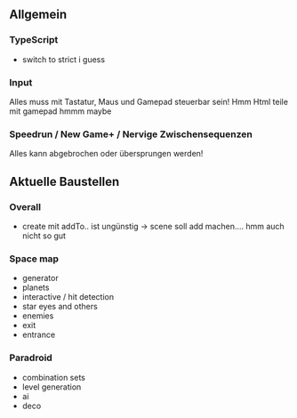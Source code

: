 ## Allgemein

### TypeScript
* switch to strict i guess

### Input
Alles muss mit Tastatur, Maus und Gamepad steuerbar sein!
Hmm Html teile mit gamepad hmmm maybe

### Speedrun / New Game+ / Nervige Zwischensequenzen
Alles kann abgebrochen oder übersprungen werden!

## Aktuelle Baustellen

### Overall
* create mit addTo.. ist ungünstig -> scene soll add machen.... hmm auch nicht so gut

### Space map

* generator
* planets
* interactive / hit detection
* star eyes and others
* enemies
* exit
* entrance

### Paradroid

* combination sets
* level generation
* ai
* deco

